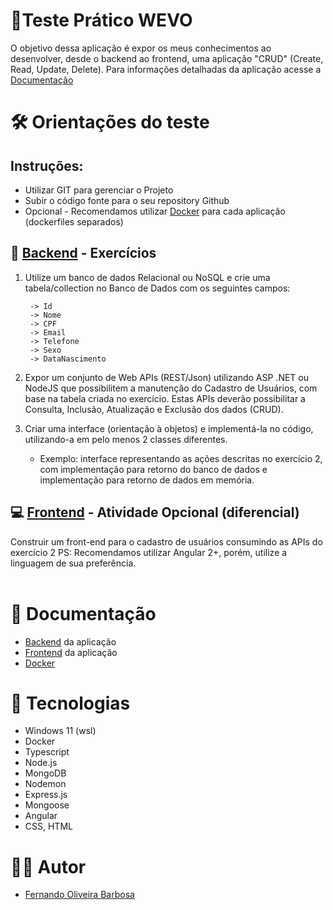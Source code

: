 # 📝Teste Prático WEVO

O objetivo dessa aplicação é expor os meus conhecimentos ao desenvolver, desde o backend ao frontend, uma aplicação "CRUD" (Create, Read, Update, Delete).
Para informações detalhadas da aplicação acesse a [Documentação](#📝-documentação)

# 🛠 Orientações do teste

## Instruções:
* Utilizar GIT para gerenciar o Projeto
* Subir o código fonte para o seu repository Github
* Opcional - Recomendamos utilizar [Docker](/Docker/) para cada aplicação (dockerfiles separados)


## 🧱 [Backend](/backend/) - Exercícios

1. Utilize um banco de dados Relacional ou NoSQL e crie uma tabela/collection no Banco de Dados
com os seguintes campos:

        -> Id
        -> Nome
        -> CPF
        -> Email
        -> Telefone
        -> Sexo
        -> DataNascimento

2. Expor um conjunto de Web APIs (REST/Json) utilizando ASP .NET ou NodeJS que
possibilitem a manutenção do Cadastro de Usuários, com base na tabela criada no
exercício. Estas APIs deverão possibilitar a Consulta, Inclusão, Atualização e Exclusão dos
dados (CRUD).

3. Criar uma interface (orientação à objetos) e implementá-la no código, utilizando-a em pelo
menos 2 classes diferentes.
    * Exemplo: interface representando as ações descritas no exercício 2, com implementação para retorno do banco de dados e implementação para retorno de dados em memória.

## 💻 [Frontend](/frontend/) - Atividade Opcional (diferencial)

Construir um front-end para o cadastro de usuários consumindo as APIs do exercício 2
PS: Recomendamos utilizar Angular 2+, porém, utilize a linguagem de sua preferência.
<br><br>

# 📝 Documentação

* [Backend](./backend/) da aplicação
* [Frontend](./frontend/) da aplicação
* [Docker](./Docker/)

# 🚀 Tecnologias

* Windows 11 (wsl)
* Docker
* Typescript
* Node.js
* MongoDB
* Nodemon
* Express.js
* Mongoose
* Angular
* CSS, HTML

# 👨‍💻 Autor

* [Fernando Oliveira Barbosa](https://github.com/ofernandobarbosa)
